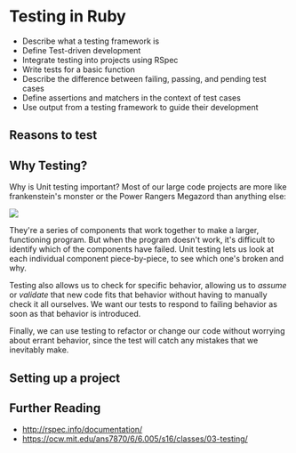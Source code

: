# Testing in Ruby

* Describe what a testing framework is
* Define Test-driven development
* Integrate testing into projects using RSpec
* Write tests for a basic function
* Describe the difference between failing, passing, and pending test cases
* Define assertions and matchers in the context of test cases
* Use output from a testing framework to guide their development

## Reasons to test

## Why Testing?
Why is Unit testing important? Most of our large code projects are more like frankenstein's monster or the Power Rangers Megazord than anything else:

![](https://media.giphy.com/media/14lpUNhInOSz9S/giphy.gif)

They're a series of components that work together to make a larger, functioning program. But when the program doesn't work, it's difficult to identify which of the components have failed. Unit testing lets us look at each individual component piece-by-piece, to see which one's broken and why.

Testing also allows us to check for specific behavior, allowing us to _assume_ or _validate_ that new code fits that behavior without having to manually check it all ourselves. We want our tests to respond to failing behavior as soon as that behavior is introduced.

Finally, we can use testing to refactor or change our code without worrying about errant behavior, since the test will catch any mistakes that we inevitably make.

## Setting up a project

## Further Reading

* http://rspec.info/documentation/
* https://ocw.mit.edu/ans7870/6/6.005/s16/classes/03-testing/
